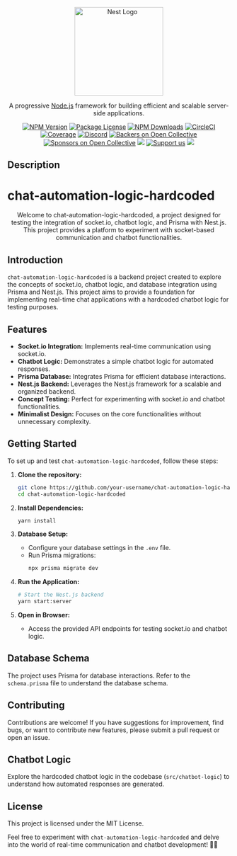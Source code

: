 <p align="center">
  <a href="http://nestjs.com/" target="blank"><img src="https://nestjs.com/img/logo-small.svg" width="200" alt="Nest Logo" /></a>
</p>

[circleci-image]: https://img.shields.io/circleci/build/github/nestjs/nest/master?token=abc123def456
[circleci-url]: https://circleci.com/gh/nestjs/nest

  <p align="center">A progressive <a href="http://nodejs.org" target="_blank">Node.js</a> framework for building efficient and scalable server-side applications.</p>
    <p align="center">
<a href="https://www.npmjs.com/~nestjscore" target="_blank"><img src="https://img.shields.io/npm/v/@nestjs/core.svg" alt="NPM Version" /></a>
<a href="https://www.npmjs.com/~nestjscore" target="_blank"><img src="https://img.shields.io/npm/l/@nestjs/core.svg" alt="Package License" /></a>
<a href="https://www.npmjs.com/~nestjscore" target="_blank"><img src="https://img.shields.io/npm/dm/@nestjs/common.svg" alt="NPM Downloads" /></a>
<a href="https://circleci.com/gh/nestjs/nest" target="_blank"><img src="https://img.shields.io/circleci/build/github/nestjs/nest/master" alt="CircleCI" /></a>
<a href="https://coveralls.io/github/nestjs/nest?branch=master" target="_blank"><img src="https://coveralls.io/repos/github/nestjs/nest/badge.svg?branch=master#9" alt="Coverage" /></a>
<a href="https://discord.gg/G7Qnnhy" target="_blank"><img src="https://img.shields.io/badge/discord-online-brightgreen.svg" alt="Discord"/></a>
<a href="https://opencollective.com/nest#backer" target="_blank"><img src="https://opencollective.com/nest/backers/badge.svg" alt="Backers on Open Collective" /></a>
<a href="https://opencollective.com/nest#sponsor" target="_blank"><img src="https://opencollective.com/nest/sponsors/badge.svg" alt="Sponsors on Open Collective" /></a>
  <a href="https://paypal.me/kamilmysliwiec" target="_blank"><img src="https://img.shields.io/badge/Donate-PayPal-ff3f59.svg"/></a>
    <a href="https://opencollective.com/nest#sponsor"  target="_blank"><img src="https://img.shields.io/badge/Support%20us-Open%20Collective-41B883.svg" alt="Support us"></a>
  <a href="https://twitter.com/nestframework" target="_blank"><img src="https://img.shields.io/twitter/follow/nestframework.svg?style=social&label=Follow"></a>
</p>
  <!--[![Backers on Open Collective](https://opencollective.com/nest/backers/badge.svg)](https://opencollective.com/nest#backer)
  [![Sponsors on Open Collective](https://opencollective.com/nest/sponsors/badge.svg)](https://opencollective.com/nest#sponsor)-->

## Description

# chat-automation-logic-hardcoded

<p align="center">
  Welcome to chat-automation-logic-hardcoded, a project designed for testing the integration of socket.io, chatbot logic, and Prisma with Nest.js. This project provides a platform to experiment with socket-based communication and chatbot functionalities.
</p>

## Introduction

`chat-automation-logic-hardcoded` is a backend project created to explore the concepts of socket.io, chatbot logic, and database integration using Prisma and Nest.js. This project aims to provide a foundation for implementing real-time chat applications with a hardcoded chatbot logic for testing purposes.

## Features

- **Socket.io Integration:** Implements real-time communication using socket.io.
- **Chatbot Logic:** Demonstrates a simple chatbot logic for automated responses.
- **Prisma Database:** Integrates Prisma for efficient database interactions.
- **Nest.js Backend:** Leverages the Nest.js framework for a scalable and organized backend.
- **Concept Testing:** Perfect for experimenting with socket.io and chatbot functionalities.
- **Minimalist Design:** Focuses on the core functionalities without unnecessary complexity.

## Getting Started

To set up and test `chat-automation-logic-hardcoded`, follow these steps:

1. **Clone the repository:**
    ```bash
    git clone https://github.com/your-username/chat-automation-logic-hardcoded.git
    cd chat-automation-logic-hardcoded
    ```

2. **Install Dependencies:**
    ```bash
    yarn install
    ```

3. **Database Setup:**
    - Configure your database settings in the `.env` file.
    - Run Prisma migrations:
      ```bash
      npx prisma migrate dev
      ```

4. **Run the Application:**
    ```bash
    # Start the Nest.js backend
    yarn start:server
    ```

5. **Open in Browser:**
    - Access the provided API endpoints for testing socket.io and chatbot logic.

## Database Schema

The project uses Prisma for database interactions. Refer to the `schema.prisma` file to understand the database schema.

## Contributing

Contributions are welcome! If you have suggestions for improvement, find bugs, or want to contribute new features, please submit a pull request or open an issue.

## Chatbot Logic

Explore the hardcoded chatbot logic in the codebase (`src/chatbot-logic`) to understand how automated responses are generated.

## License

This project is licensed under the MIT License.

Feel free to experiment with `chat-automation-logic-hardcoded` and delve into the world of real-time communication and chatbot development! 🤖💬
